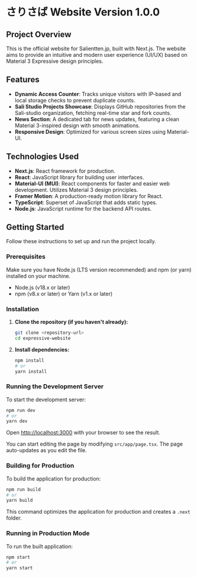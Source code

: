 # さりさば Website Version 1.0.0

## Project Overview

This is the official website for Salientten.jp, built with Next.js. The website aims to provide an intuitive and modern user experience (UI/UX) based on Material 3 Expressive design principles.

## Features

- **Dynamic Access Counter**: Tracks unique visitors with IP-based and local storage checks to prevent duplicate counts.
- **Sali Studio Projects Showcase**: Displays GitHub repositories from the Sali-studio organization, fetching real-time star and fork counts.
- **News Section**: A dedicated tab for news updates, featuring a clean Material 3-inspired design with smooth animations.
- **Responsive Design**: Optimized for various screen sizes using Material-UI.

## Technologies Used

- **Next.js**: React framework for production.
- **React**: JavaScript library for building user interfaces.
- **Material-UI (MUI)**: React components for faster and easier web development. Utilizes Material 3 design principles.
- **Framer Motion**: A production-ready motion library for React.
- **TypeScript**: Superset of JavaScript that adds static types.
- **Node.js**: JavaScript runtime for the backend API routes.

## Getting Started

Follow these instructions to set up and run the project locally.

### Prerequisites

Make sure you have Node.js (LTS version recommended) and npm (or yarn) installed on your machine.

- Node.js (v18.x or later)
- npm (v8.x or later) or Yarn (v1.x or later)

### Installation

1.  **Clone the repository (if you haven't already):**

    ```bash
    git clone <repository-url>
    cd expressive-website
    ```

2.  **Install dependencies:**

    ```bash
    npm install
    # or
    yarn install
    ```

### Running the Development Server

To start the development server:

```bash
npm run dev
# or
yarn dev
```

Open [http://localhost:3000](http://localhost:3000) with your browser to see the result.

You can start editing the page by modifying `src/app/page.tsx`. The page auto-updates as you edit the file.

### Building for Production

To build the application for production:

```bash
npm run build
# or
yarn build
```

This command optimizes the application for production and creates a `.next` folder.

### Running in Production Mode

To run the built application:

```bash
npm start
# or
yarn start
```
